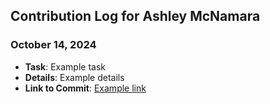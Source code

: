 ## Contribution Log for Ashley McNamara

### October 14, 2024
- **Task**: Example task
- **Details**: Example details
- **Link to Commit**: [Example link](https://github.com)